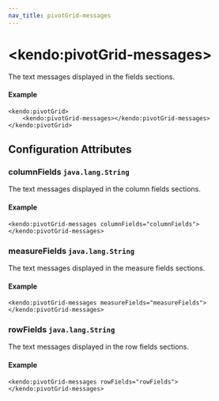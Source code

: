 ```yaml
---
nav_title: pivotGrid-messages
---
```


# \<kendo:pivotGrid-messages\>

The text messages displayed in the fields sections.

#### Example
    <kendo:pivotGrid>
        <kendo:pivotGrid-messages></kendo:pivotGrid-messages>
    </kendo:pivotGrid>

## Configuration Attributes

### columnFields `java.lang.String`

The text messages displayed in the column fields sections.

#### Example
    <kendo:pivotGrid-messages columnFields="columnFields">
    </kendo:pivotGrid-messages>

### measureFields `java.lang.String`

The text messages displayed in the measure fields sections.

#### Example
    <kendo:pivotGrid-messages measureFields="measureFields">
    </kendo:pivotGrid-messages>

### rowFields `java.lang.String`

The text messages displayed in the row fields sections.

#### Example
    <kendo:pivotGrid-messages rowFields="rowFields">
    </kendo:pivotGrid-messages>

